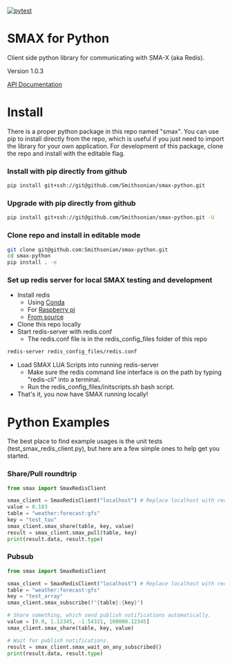 [![pytest](https://github.com/Smithsonian/sma-python-redis-client/actions/workflows/python_tests.yml/badge.svg)](https://github.com/Smithsonian/sma-python-redis-client/actions/workflows/python_tests.yml)

# SMAX for Python 
Client side python library for communicating with SMA-X (aka Redis).

Version 1.0.3

[API Documentation](https://ideal-funicular-124903cd.pages.github.io/)

# Install
There is a proper python package in this repo named "smax".  You can use pip to install
directly from the repo, which is useful if you just need to import the library for your
own application. For development of this package, clone the repo and install with the 
editable flag. 

### Install with pip directly from github
```bash
pip install git+ssh://git@github.com/Smithsonian/smax-python.git
```
### Upgrade with pip directly from github
```bash
pip install git+ssh://git@github.com/Smithsonian/smax-python.git -U
```

### Clone repo and install in editable mode
```bash
git clone git@github.com:Smithsonian/smax-python.git
cd smax-python
pip install . -e
```

### Set up redis server for local SMAX testing and development
* Install redis
  * Using [Conda](https://anaconda.org/conda-forge/redis-server)
  * For [Raspberry pi](https://redis.io/topics/ARM)
  * [From source](https://redis.io/topics/quickstart)
* Clone this repo locally
* Start redis-server with redis.conf
  * The redis.conf file is in the redis_config_files folder of this repo
```bash
redis-server redis_config_files/redis.conf
```
* Load SMAX LUA Scripts into running redis-server
  * Make sure the redis command line interface is on the path by typing "redis-cli" into a terminal.  
  * Run the redis_config_files/initscripts.sh bash script.  
* That's it, you now have SMAX running locally!



# Python Examples
The best place to find example usages is the unit tests (test_smax_redis_client.py), but here are 
a few simple ones to help get you started.

### Share/Pull roundtrip
```python
from smax import SmaxRedisClient

smax_client = SmaxRedisClient("localhost") # Replace localhost with redis hostname or IP.
value = 0.183
table = "weather:forecast:gfs"
key = "test_tau"
smax_client.smax_share(table, key, value)
result = smax_client.smax_pull(table, key)
print(result.data, result.type)
```
### Pubsub
```python
from smax import SmaxRedisClient

smax_client = SmaxRedisClient("localhost") # Replace localhost with redis hostname or IP.
table = "weather:forecast:gfs"
key = "test_array"
smax_client.smax_subscribe(f"{table}:{key}")

# Share something, which send publish notifications automatically.
value = [0.0, 1.12345, -1.54321, 100000.12345]
smax_client.smax_share(table, key, value)

# Wait for publish notifications.
result = smax_client.smax_wait_on_any_subscribed()
print(result.data, result.type)
```


